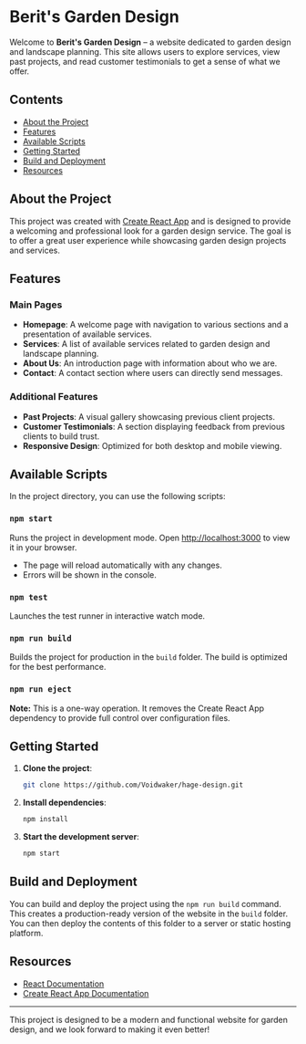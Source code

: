 # Berit's Garden Design

Welcome to **Berit's Garden Design** – a website dedicated to garden design and landscape planning. This site allows users to explore services, view past projects, and read customer testimonials to get a sense of what we offer.

## Contents

- [About the Project](#about-the-project)
- [Features](#features)
- [Available Scripts](#available-scripts)
- [Getting Started](#getting-started)
- [Build and Deployment](#build-and-deployment)
- [Resources](#resources)

## About the Project

This project was created with [Create React App](https://github.com/facebook/create-react-app) and is designed to provide a welcoming and professional look for a garden design service. The goal is to offer a great user experience while showcasing garden design projects and services.

## Features

### Main Pages
- **Homepage**: A welcome page with navigation to various sections and a presentation of available services.
- **Services**: A list of available services related to garden design and landscape planning.
- **About Us**: An introduction page with information about who we are.
- **Contact**: A contact section where users can directly send messages.

### Additional Features
- **Past Projects**: A visual gallery showcasing previous client projects.
- **Customer Testimonials**: A section displaying feedback from previous clients to build trust.
- **Responsive Design**: Optimized for both desktop and mobile viewing.

## Available Scripts

In the project directory, you can use the following scripts:

### `npm start`

Runs the project in development mode. Open [http://localhost:3000](http://localhost:3000) to view it in your browser.

- The page will reload automatically with any changes.
- Errors will be shown in the console.

### `npm test`

Launches the test runner in interactive watch mode.

### `npm run build`

Builds the project for production in the `build` folder. The build is optimized for the best performance.

### `npm run eject`

**Note:** This is a one-way operation. It removes the Create React App dependency to provide full control over configuration files.

## Getting Started

1. **Clone the project**:
   ```bash
   git clone https://github.com/Voidwaker/hage-design.git
   ```
   
2. **Install dependencies**:
   ```bash
   npm install
   ```
   
3. **Start the development server**:
   ```bash
   npm start
   ```

## Build and Deployment

You can build and deploy the project using the `npm run build` command. This creates a production-ready version of the website in the `build` folder. You can then deploy the contents of this folder to a server or static hosting platform.

## Resources

- [React Documentation](https://reactjs.org/docs/getting-started.html)
- [Create React App Documentation](https://facebook.github.io/create-react-app/docs/getting-started)

---

This project is designed to be a modern and functional website for garden design, and we look forward to making it even better!